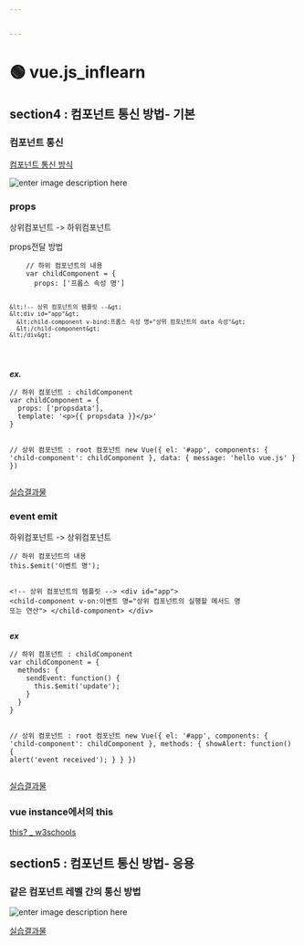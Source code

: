 ```yaml
---


---
```


<h1 id="🟢-vue.js_inflearn">🟢 vue.js_inflearn</h1>
<h2 id="section4--컴포넌트-통신-방법--기본">section4 : 컴포넌트 통신 방법- 기본</h2>
<h3 id="컴포넌트-통신">컴포넌트 통신</h3>
<p><a href="https://joshua1988.github.io/vue-camp/vue/components-communication.html">컴포넌트 통신 방식</a></p>
<p><img src="https://ifh.cc/g/Su2VPH.jpg" alt="enter image description here"></p>
<h3 id="props">props</h3>
<p>상위컴포넌트 -&gt; 하위컴포넌트</p>
<p>props전달 방법</p>
<pre><code>    // 하위 컴포넌트의 내용
    var childComponent = {
      props: ['프롭스 속성 명']
      
      
    &lt;!-- 상위 컴포넌트의 템플릿 --&gt;
    &lt;div id="app"&gt;
      &lt;child-component v-bind:프롭스 속성 명="상위 컴포넌트의 data 속성"&gt;
      &lt;/child-component&gt;
    &lt;/div&gt;
</code></pre>
<p><em><strong>ex.</strong></em></p>
<pre><code>// 하위 컴포넌트 : childComponent
var childComponent = {
  props: ['propsdata'],
  template: '&lt;p&gt;{{ propsdata }}&lt;/p&gt;'
}

// 상위 컴포넌트 : root 컴포넌트
new Vue({
  el: '#app',
  components: {
    'child-component': childComponent
  },
  data: {
    message: 'hello vue.js'
  }
})
</code></pre>
<p><a href="https://github.com/gay0ung/vue_study/blob/master/2.VUE-BEGINNERS_inflearn/playground/props.html">실습결과물</a></p>
<h3 id="event-emit">event emit</h3>
<p>하위컴포넌트 -&gt; 상위컴포넌트</p>
<pre><code>// 하위 컴포넌트의 내용
this.$emit('이벤트 명');


&lt;!-- 상위 컴포넌트의 템플릿 --&gt;
&lt;div id="app"&gt;
  &lt;child-component v-on:이벤트 명="상위 컴포넌트의 실행할 메서드 명 또는 연산"&gt;
  &lt;/child-component&gt;
&lt;/div&gt;
</code></pre>
<p><em><strong>ex</strong></em></p>
<pre><code>// 하위 컴포넌트 : childComponent
var childComponent = {
  methods: {
    sendEvent: function() {
      this.$emit('update');
    }
  }
}

// 상위 컴포넌트 : root 컴포넌트
new Vue({
  el: '#app',
  components: {
    'child-component': childComponent
  },
  methods: {
    showAlert: function() {
      alert('event received');
    }
  }
})
</code></pre>
<p><a href="https://github.com/gay0ung/vue_study/blob/master/2.VUE-BEGINNERS_inflearn/playground/event-emit.html">실습결과물</a></p>
<h3 id="vue-instance에서의-this">vue instance에서의 this</h3>
<p><a href="https://www.w3schools.com/js/js_this.asp">this? _ w3schools</a></p>
<h2 id="section5--컴포넌트-통신-방법--응용">section5 : 컴포넌트 통신 방법- 응용</h2>
<h3 id="같은-컴포넌트-레벨-간의-통신-방법">같은 컴포넌트 레벨 간의 통신 방법</h3>
<p><img src="https://ifh.cc/g/9jmjDr.jpg" alt="enter image description here"></p>
<p><a href="https://github.com/gay0ung/vue_study/blob/master/2.VUE-BEGINNERS_inflearn/playground/component-same-level.html">실습결과물</a></p>

